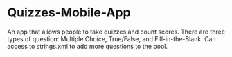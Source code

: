 # Quizzes-Mobile-App
An app that allows people to take quizzes and count scores.
There are three types of question: Multiple Choice, True/False, and Fill-in-the-Blank.
Can access to strings.xml to add more questions to the pool.
